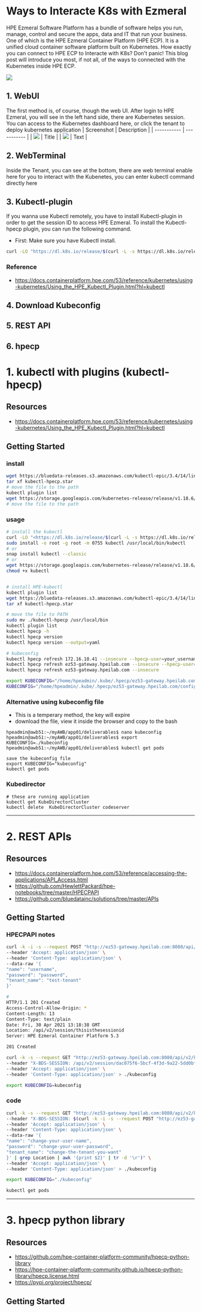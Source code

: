# Ways to Interacte K8s with Ezmeral

HPE Ezmeral Software Platform has a bundle of software helps you run, manage, control and secure the apps, data and IT that run your business. One of which is the HPE Ezmeral Container Platform (HPE ECP). It is a unified cloud container software platform built on Kubernetes. How exactly you can connect to HPE ECP to Interacte with K8s? Don't panic! This blog post will introduce you most, if not all, of the ways to connected with the Kubernetes inside HPE ECP.

![](https://github.com/helloezmeral/cdn/blob/main/HelloWorld%20with%20EPIC%20MLOps.png?raw=true)

## 1. WebUI
The first method is, of course, though the web UI. After login to HPE Ezmeral, you will see in the left hand side, there are Kubernetes session. You can access to the Kubernetes dashboard here, or click the tenant to deploy kubernetes application
| Screenshot      | Description |
| ----------- | ----------- |
| ![](https://github.com/helloezmeral/cdn/raw/main/K8s-Cluster.png)      | Title       |
| ![](https://github.com/helloezmeral/cdn/raw/main/K8s-Dashboard.png)   | Text        |

## 2. WebTerminal
Inside the Tenant, you can see at the bottom, there are web terminal enable here for you to interact with the Kubenetes, you can enter kubectl command directly here



## 3. Kubectl-plugin
If you wanna use Kubectl remotely, you have to install Kubectl-plugin in order to get the session ID to access HPE Ezmeral. To install the Kubectl-hpecp plugin, you can run the following command.

- First: Make sure you have Kubectl install.
```bash
curl -LO "https://dl.k8s.io/release/$(curl -L -s https://dl.k8s.io/release/stable.txt)/bin/linux/amd64/kubectl"
```

### Reference
- https://docs.containerplatform.hpe.com/53/reference/kubernetes/using-kubernetes/Using_the_HPE_Kubectl_Plugin.html?hl=kubectl

## 4. Download Kubeconfig

## 5. REST API

## 6. hpecp


# 1. kubectl with plugins (kubectl-hpecp)
## Resources
- https://docs.containerplatform.hpe.com/53/reference/kubernetes/using-kubernetes/Using_the_HPE_Kubectl_Plugin.html?hl=kubectl

## Getting Started
### install
```bash
wget https://bluedata-releases.s3.amazonaws.com/kubectl-epic/3.4/14/linux/kubectl-hpecp.star
tar xf kubectl-hpecp.star
# move the file to the path
kubectl plugin list
wget https://storage.googleapis.com/kubernetes-release/release/v1.18.6/bin/linux/amd64/kubectl
# move the file to the path
```
### usage
```bash
# install the kubectl
curl -LO "<https://dl.k8s.io/release/$(curl -L -s https://dl.k8s.io/release/stable.txt)/bin/linux/amd64/kubectl>"
sudo install -o root -g root -m 0755 kubectl /usr/local/bin/kubectl
# or
snap install kubectl --classic
# or
wget https://storage.googleapis.com/kubernetes-release/release/v1.18.6/bin/linux/amd64/kubectl
chmod +x kubectl


# install HPE-kubectl
kubectl plugin list
wget https://bluedata-releases.s3.amazonaws.com/kubectl-epic/3.4/14/linux/kubectl-hpecp.star
tar xf kubectl-hpecp.star

# move the file to PATH
sudo mv ./kubectl-hpecp /usr/local/bin
kubectl plugin list
kubectl hpecp -h
kubectl hpecp version	
kubectl hpecp version --output=yaml

# kubeconfig
kubectl hpecp refresh 172.16.10.41 --insecure --hpecp-user=your_username --hpecp-pass=your-pass
kubectl hpecp refresh ez53-gateway.hpeilab.com --insecure --hpecp-user=your_username --hpecp-pass=your-pass
kubectl hpecp refresh ez53-gateway.hpeilab.com --insecure

export KUBECONFIG="/home/hpeadmin/.kube/.hpecp/ez53-gateway.hpeilab.com/config"
KUBECONFIG="/home/hpeadmin/.kube/.hpecp/ez53-gateway.hpeilab.com/config:/home/hpeadmin/.kube/config" kubectl config view
```

### Alternative using kubeconfig file
- This is a temperary method, the key will expire
- download the file, view it inside the browser and copy to the bash
```
hpeadmin@awb51:~/myAWB/app01/deliverables$ nano kubeconfig
hpeadmin@awb51:~/myAWB/app01/deliverables$ export KUBECONFIG=./kubeconfig 
hpeadmin@awb51:~/myAWB/app01/deliverables$ kubectl get pods

save the kubeconfig file
export KUBECONFIG="kubeconfig"
kubectl get pods
```

### Kubedirector
```
# these are running application
kubectl get KubeDirectorCluster
kubectl delete  KubeDirectorCluster codeserver

```


---
# 2. REST APIs
## Resources
- https://docs.containerplatform.hpe.com/53/reference/accessing-the-applications/API_Access.html
- https://github.com/HewlettPackard/hpe-notebooks/tree/master/HPECPAPI
- https://github.com/bluedatainc/solutions/tree/master/APIs

## Getting Started
### HPECPAPI notes

```bash
curl -k -i -s --request POST "http://ez53-gateway.hpeilab.com:8080/api/v2/session" \
--header 'Accept: application/json' \
--header 'Content-Type: application/json' \
--data-raw '{
"name": "username",
"password": "password",
"tenant_name": "test-tenant"
}'

#
HTTP/1.1 201 Created
Access-Control-Allow-Origin: *
Content-Length: 13
Content-Type: text/plain
Date: Fri, 30 Apr 2021 13:18:38 GMT
Location: /api/v2/session/thisisthesessionid
Server: HPE Ezmeral Container Platform 5.3

201 Created
```
```bash
curl -k -s --request GET "http://ez53-gateway.hpeilab.com:8080/api/v2/k8skubeconfig" \
--header "X-BDS-SESSION: /api/v2/session/dac075f6-5bcf-4f3d-9a22-5dd0bf67a804" \
--header 'Accept: application/json' \
--header 'Content-Type: application/json' > ./kubeconfig

export KUBECONFIG=kubeconfig
```


### code
```bash
curl -k -s --request GET "http://ez53-gateway.hpeilab.com:8080/api/v2/k8skubeconfig" \
--header "X-BDS-SESSION: $(curl -k -i -s --request POST "http://ez53-gateway.hpeilab.com:8080/api/v2/session" \
--header 'Accept: application/json' \
--header 'Content-Type: application/json' \
--data-raw '{
"name": "change-your-user-name",
"password": "change-your-user-password",
"tenant_name": "change-the-tenant-you-want"
}' | grep Location | awk '{print $2}' | tr -d '\r')" \
--header 'Accept: application/json' \
--header 'Content-Type: application/json' > ./kubeconfig

export KUBECONFIG="./kubeconfig"

kubectl get pods
```


---
# 3. hpecp python library
## Resources
- https://github.com/hpe-container-platform-community/hpecp-python-library
- https://hpe-container-platform-community.github.io/hpecp-python-library/hpecp.license.html
- https://pypi.org/project/hpecp/
## Getting Started

